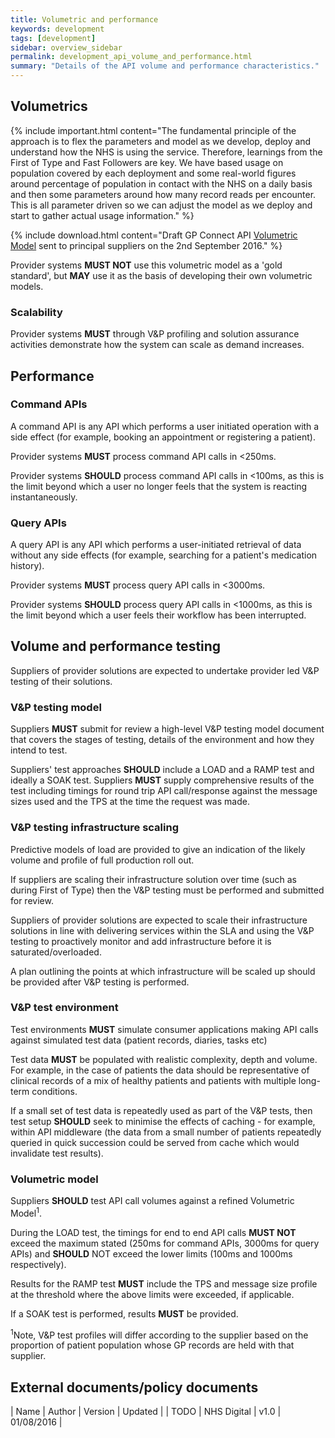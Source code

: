 ```yaml
---
title: Volumetric and performance
keywords: development
tags: [development]
sidebar: overview_sidebar
permalink: development_api_volume_and_performance.html
summary: "Details of the API volume and performance characteristics."
---
```


## Volumetrics ##

{% include important.html content="The fundamental principle of the approach is to flex the parameters and model as we develop, deploy and understand how the NHS is using the service. Therefore, learnings from the First of Type and Fast Followers are key. We have based usage on population covered by each deployment and some real-world figures around percentage of population in contact with the NHS on a daily basis and then some parameters around how many record reads per encounter. This is all parameter driven so we can adjust the model as we deploy and start to gather actual usage information." %}

{% include download.html content="Draft GP Connect API [Volumetric Model](downloads/testing/HSCIC.GPSOC.GPCONNECT.API.CallUsageModelTotals.xlsx) sent to principal suppliers on the 2nd September 2016." %}

Provider systems **MUST NOT** use this volumetric model as a 'gold standard', but **MAY** use it as the basis of developing their own volumetric models.

### Scalability ###

Provider systems **MUST** through V&P profiling and solution assurance activities demonstrate how the system can scale as demand increases.

## Performance ##

### Command APIs ###

A command API is any API which performs a user initiated operation with a side effect (for example, booking an appointment or registering a patient). 

Provider systems **MUST** process command API calls in &lt;250ms.

Provider systems **SHOULD** process command API calls in &lt;100ms, as this is the limit beyond which a user no longer feels that the system is reacting instantaneously.

### Query APIs ###

A query API is any API which performs a user-initiated retrieval of data without any side effects (for example, searching for a patient's medication history).

Provider systems **MUST** process query API calls in &lt;3000ms.

Provider systems **SHOULD** process query API calls in &lt;1000ms, as this is the limit beyond which a user feels their workflow has been interrupted.

## Volume and performance testing ##
 
Suppliers of provider solutions are expected to undertake provider led V&P testing of their solutions.  
 
### V&P testing model ### 
Suppliers **MUST** submit for review a high-level V&P testing model document that covers the stages of testing, details of the environment and how they intend to test.
 
Suppliers' test approaches **SHOULD** include a LOAD and a RAMP test and ideally a SOAK test.  Suppliers **MUST** supply comprehensive results of the test including timings for round trip API call/response against the message sizes used and the TPS at the time the request was made.

### V&P testing infrastructure scaling ###

Predictive models of load are provided to give an indication of the likely volume and profile of full production roll out.

If suppliers are scaling their infrastructure solution over time (such as during First of Type) then the V&P testing must be performed and submitted for review.

Suppliers of provider solutions are expected to scale their infrastructure solutions in line with delivering services within the SLA and using the V&P testing to proactively monitor and add infrastructure before it is saturated/overloaded.

A plan outlining the points at which infrastructure will be scaled up should be provided after V&P testing is performed.

### V&P test environment ###

Test environments **MUST** simulate consumer applications making API calls against simulated test data (patient records, diaries, tasks etc) 
 
Test data **MUST** be populated with realistic complexity, depth and volume. For example, in the case of patients the data should be representative of clinical records of a mix of healthy patients and patients with multiple long-term conditions.  

If a small set of test data is repeatedly used as part of the V&P tests, then test setup **SHOULD** seek to minimise the effects of caching - for example, within API middleware (the data from a small number of patients repeatedly queried in quick succession could be served from cache which would invalidate test results).  
 
### Volumetric model ###

Suppliers **SHOULD** test API call volumes against a refined Volumetric Model<sup>1</sup>.
 
During the LOAD test, the timings for end to end API calls **MUST NOT** exceed the maximum stated (250ms for command APIs, 3000ms for query APIs) and **SHOULD** NOT exceed the lower limits (100ms and 1000ms respectively).
 
Results for the RAMP test **MUST** include the TPS and message size profile at the threshold where the above limits were exceeded, if applicable. 
 
If a SOAK test is performed, results **MUST** be provided.  
 
<sup>1</sup>Note, V&P test profiles will differ according to the supplier based on the proportion of patient population whose GP records are held with that supplier.

## External documents/policy documents ##

| Name | Author | Version | Updated |
| TODO | NHS Digital | v1.0 | 01/08/2016 |

